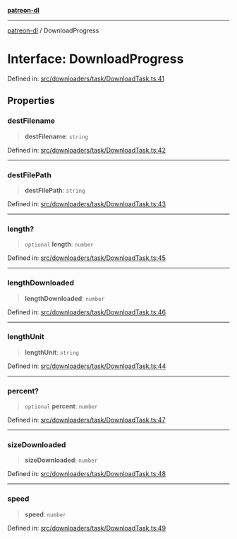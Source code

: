 [**patreon-dl**](../README.md)

***

[patreon-dl](../README.md) / DownloadProgress

# Interface: DownloadProgress

Defined in: [src/downloaders/task/DownloadTask.ts:41](https://github.com/patrickkfkan/patreon-dl/blob/21cb889ad3b60a77d2f4678e5262807670e6d9d0/src/downloaders/task/DownloadTask.ts#L41)

## Properties

### destFilename

> **destFilename**: `string`

Defined in: [src/downloaders/task/DownloadTask.ts:42](https://github.com/patrickkfkan/patreon-dl/blob/21cb889ad3b60a77d2f4678e5262807670e6d9d0/src/downloaders/task/DownloadTask.ts#L42)

***

### destFilePath

> **destFilePath**: `string`

Defined in: [src/downloaders/task/DownloadTask.ts:43](https://github.com/patrickkfkan/patreon-dl/blob/21cb889ad3b60a77d2f4678e5262807670e6d9d0/src/downloaders/task/DownloadTask.ts#L43)

***

### length?

> `optional` **length**: `number`

Defined in: [src/downloaders/task/DownloadTask.ts:45](https://github.com/patrickkfkan/patreon-dl/blob/21cb889ad3b60a77d2f4678e5262807670e6d9d0/src/downloaders/task/DownloadTask.ts#L45)

***

### lengthDownloaded

> **lengthDownloaded**: `number`

Defined in: [src/downloaders/task/DownloadTask.ts:46](https://github.com/patrickkfkan/patreon-dl/blob/21cb889ad3b60a77d2f4678e5262807670e6d9d0/src/downloaders/task/DownloadTask.ts#L46)

***

### lengthUnit

> **lengthUnit**: `string`

Defined in: [src/downloaders/task/DownloadTask.ts:44](https://github.com/patrickkfkan/patreon-dl/blob/21cb889ad3b60a77d2f4678e5262807670e6d9d0/src/downloaders/task/DownloadTask.ts#L44)

***

### percent?

> `optional` **percent**: `number`

Defined in: [src/downloaders/task/DownloadTask.ts:47](https://github.com/patrickkfkan/patreon-dl/blob/21cb889ad3b60a77d2f4678e5262807670e6d9d0/src/downloaders/task/DownloadTask.ts#L47)

***

### sizeDownloaded

> **sizeDownloaded**: `number`

Defined in: [src/downloaders/task/DownloadTask.ts:48](https://github.com/patrickkfkan/patreon-dl/blob/21cb889ad3b60a77d2f4678e5262807670e6d9d0/src/downloaders/task/DownloadTask.ts#L48)

***

### speed

> **speed**: `number`

Defined in: [src/downloaders/task/DownloadTask.ts:49](https://github.com/patrickkfkan/patreon-dl/blob/21cb889ad3b60a77d2f4678e5262807670e6d9d0/src/downloaders/task/DownloadTask.ts#L49)
